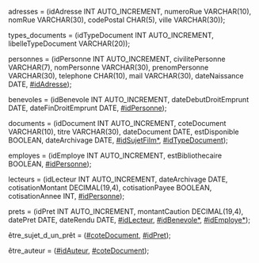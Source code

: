 adresses = (idAdresse INT AUTO_INCREMENT, numeroRue VARCHAR(10), nomRue VARCHAR(30), codePostal CHAR(5), ville VARCHAR(30));<br>

types_documents = (idTypeDocument INT AUTO_INCREMENT, libelleTypeDocument VARCHAR(20));<br>

personnes = (idPersonne INT AUTO_INCREMENT, civilitePersonne VARCHAR(7), nomPersonne VARCHAR(30), prenomPersonne VARCHAR(30), telephone CHAR(10), mail VARCHAR(30), dateNaissance DATE, [#idAdresse]());<br>

benevoles = (idBenevole INT AUTO_INCREMENT, dateDebutDroitEmprunt DATE, dateFinDroitEmprunt DATE, [#idPersonne]());<br>

documents = (idDocument INT AUTO_INCREMENT, coteDocument VARCHAR(10), titre VARCHAR(30), dateDocument DATE, estDisponible BOOLEAN, dateArchivage DATE, [#idSujetFilm*](), [#idTypeDocument]());<br>

employes = (idEmploye INT AUTO_INCREMENT, estBibliothecaire BOOLEAN, [#idPersonne]());<br>

lecteurs = (idLecteur INT AUTO_INCREMENT, dateArchivage DATE, cotisationMontant DECIMAL(19,4), cotisationPayee BOOLEAN, cotisationAnnee INT, [#idPersonne]());<br>

prets = (idPret INT AUTO_INCREMENT, montantCaution DECIMAL(19,4), datePret DATE, dateRendu DATE, [#idLecteur](), [#idBenevole*](), [#idEmploye*]());<br>

être_sujet_d_un_prêt = ([#coteDocument](), [#idPret]());<br>

être_auteur = ([#idAuteur](), [#coteDocument]());<br>